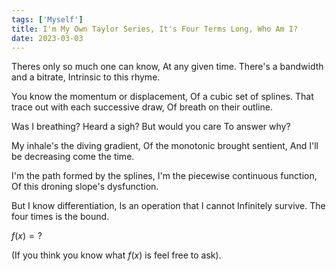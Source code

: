 ```yaml
---
tags: ['Myself']
title: I'm My Own Taylor Series, It's Four Terms Long, Who Am I?
date: 2023-03-03
---
```


Theres only so much one can know,
At any given time.
There's a bandwidth and a bitrate,
Intrinsic to this rhyme.

You know the momentum or displacement,
Of a cubic set of splines.
That trace out with each successive draw,
Of breath on their outline.

Was I breathing?
Heard a sigh?
But would you care
To answer why?

My inhale's the diving gradient,
Of the monotonic brought sentient,
And I'll be decreasing come the time.

I'm the path formed by the splines,
I'm the piecewise continuous function,
Of this droning slope's dysfunction.

But I know differentiation,
Is an operation that I cannot
Infinitely survive.
The four times is the bound.

$f(x) = ?$

(If you think you know what $f(x)$ is feel free to ask).
